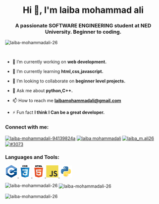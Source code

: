 
<h1 align="center">Hi 👋, I'm laiba mohammad ali</h1>
<h3 align="center">A passionate SOFTWARE ENGINEERING student at NED University. Beginner to coding.</h3>



<p align="left"> <img src="https://komarev.com/ghpvc/?username=laiba-mohammadali-26&label=Profile%20views&color=0e75b6&style=flat" alt="laiba-mohammadali-26" /> </p>

<p align="left"> <a href="https://twitter.com/" target="blank"><img src="https://img.shields.io/twitter/follow/?logo=twitter&style=for-the-badge" alt="" /></a> </p>

- 🔭 I’m currently working on **web development.**

- 🌱 I’m currently learning **html,css,javascript.**

- 👯 I’m looking to collaborate on **beginner level projects.**

- 💬 Ask me about **python,C++.**

- 📫 How to reach me **laibamohammadali@gmail.com**

- ⚡ Fun fact **I think I Can be a great developer.**

<h3 align="left">Connect with me:</h3>
<p align="left">
<a href="https://linkedin.com/in/laiba-mohammadali-94139824a" target="blank"><img align="center" src="https://raw.githubusercontent.com/rahuldkjain/github-profile-readme-generator/master/src/images/icons/Social/linked-in-alt.svg" alt="laiba-mohammadali-94139824a" height="30" width="40" /></a>
<a href="https://fb.com/laiba mohammadali" target="blank"><img align="center" src="https://raw.githubusercontent.com/rahuldkjain/github-profile-readme-generator/master/src/images/icons/Social/facebook.svg" alt="laiba mohammadali" height="30" width="40" /></a>
<a href="https://instagram.com/laiba_m.ali26" target="blank"><img align="center" src="https://raw.githubusercontent.com/rahuldkjain/github-profile-readme-generator/master/src/images/icons/Social/instagram.svg" alt="laiba_m.ali26" height="30" width="40" /></a>
<a href="https://discord.gg/#3073" target="blank"><img align="center" src="https://raw.githubusercontent.com/rahuldkjain/github-profile-readme-generator/master/src/images/icons/Social/discord.svg" alt="#3073" height="30" width="40" /></a>
</p>

<h3 align="left">Languages and Tools:</h3>
<p align="left"> <a href="https://www.w3schools.com/cpp/" target="_blank" rel="noreferrer"> <img src="https://raw.githubusercontent.com/devicons/devicon/master/icons/cplusplus/cplusplus-original.svg" alt="cplusplus" width="40" height="40"/> </a> <a href="https://www.w3schools.com/css/" target="_blank" rel="noreferrer"> <img src="https://raw.githubusercontent.com/devicons/devicon/master/icons/css3/css3-original-wordmark.svg" alt="css3" width="40" height="40"/> </a> <a href="https://www.w3.org/html/" target="_blank" rel="noreferrer"> <img src="https://raw.githubusercontent.com/devicons/devicon/master/icons/html5/html5-original-wordmark.svg" alt="html5" width="40" height="40"/> </a> <a href="https://developer.mozilla.org/en-US/docs/Web/JavaScript" target="_blank" rel="noreferrer"> <img src="https://raw.githubusercontent.com/devicons/devicon/master/icons/javascript/javascript-original.svg" alt="javascript" width="40" height="40"/> </a> <a href="https://www.python.org" target="_blank" rel="noreferrer"> <img src="https://raw.githubusercontent.com/devicons/devicon/master/icons/python/python-original.svg" alt="python" width="40" height="40"/> </a> </p>

<p><img align="left" src="https://github-readme-stats.vercel.app/api/top-langs?username=laiba-mohammadali-26&show_icons=true&locale=en&layout=compact" alt="laiba-mohammadali-26" /></p>

<p>&nbsp;<img align="center" src="https://github-readme-stats.vercel.app/api?username=laiba-mohammadali-26&show_icons=true&locale=en" alt="laiba-mohammadali-26" /></p>

<p><img align="center" src="https://github-readme-streak-stats.herokuapp.com/?user=laiba-mohammadali-26&" alt="laiba-mohammadali-26" /></p>

